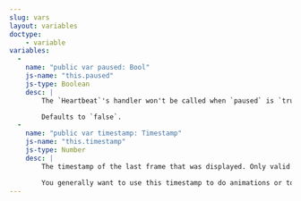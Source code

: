 ```yaml
---
slug: vars
layout: variables
doctype:
    - variable
variables:
  -
    name: "public var paused: Bool"
    js-name: "this.paused"
    js-type: Boolean
    desc: |
        The `Heartbeat`'s handler won't be called when `paused` is `true`.

        Defaults to `false`.
  -
    name: "public var timestamp: Timestamp"
    js-name: "this.timestamp"
    js-type: Number
    desc: |
        The timestamp of the last frame that was displayed. Only valid to call from inside the `Heartbeat`'s handler block.

        You generally want to use this timestamp to do animations or to do other time math in your heartbeat, instead of using `Timestamp.currentTimestamp`: these timestamps will be spaced at regular 16.67ms intervals, whereas `Timestamp.currentTimestamp` will return a value that will vary depending on when it's called in the time between frames being rendered.
---
```

